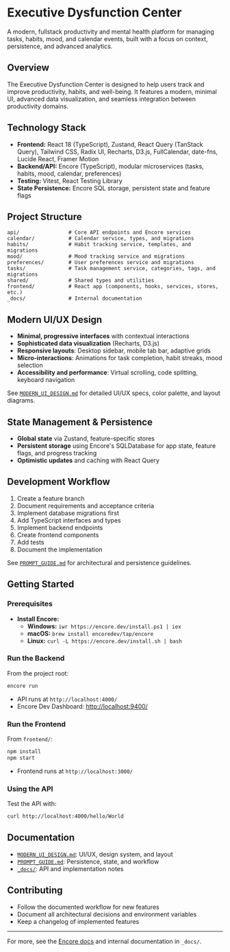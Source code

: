 # Executive Dysfunction Center

A modern, fullstack productivity and mental health platform for managing tasks, habits, mood, and calendar events, built with a focus on context, persistence, and advanced analytics.

## Overview

The Executive Dysfunction Center is designed to help users track and improve productivity, habits, and well-being. It features a modern, minimal UI, advanced data visualization, and seamless integration between productivity domains.

## Technology Stack

- **Frontend:** React 18 (TypeScript), Zustand, React Query (TanStack Query), Tailwind CSS, Radix UI, Recharts, D3.js, FullCalendar, date-fns, Lucide React, Framer Motion
- **Backend/API:** Encore (TypeScript), modular microservices (tasks, habits, mood, calendar, preferences)
- **Testing:** Vitest, React Testing Library
- **State Persistence:** Encore SQL storage, persistent state and feature flags

## Project Structure

```
api/                # Core API endpoints and Encore services
calendar/           # Calendar service, types, and migrations
habits/             # Habit tracking service, templates, and migrations
mood/               # Mood tracking service and migrations
preferences/        # User preferences service and migrations
tasks/              # Task management service, categories, tags, and migrations
shared/             # Shared types and utilities
frontend/           # React app (components, hooks, services, stores, etc.)
_docs/              # Internal documentation
```

## Modern UI/UX Design

- **Minimal, progressive interfaces** with contextual interactions
- **Sophisticated data visualization** (Recharts, D3.js)
- **Responsive layouts**: Desktop sidebar, mobile tab bar, adaptive grids
- **Micro-interactions**: Animations for task completion, habit streaks, mood selection
- **Accessibility and performance**: Virtual scrolling, code splitting, keyboard navigation

See [`MODERN_UI_DESIGN.md`](./MODERN_UI_DESIGN.md) for detailed UI/UX specs, color palette, and layout diagrams.

## State Management & Persistence

- **Global state** via Zustand, feature-specific stores
- **Persistent storage** using Encore's SQLDatabase for app state, feature flags, and progress tracking
- **Optimistic updates** and caching with React Query

## Development Workflow

1. Create a feature branch
2. Document requirements and acceptance criteria
3. Implement database migrations first
4. Add TypeScript interfaces and types
5. Implement backend endpoints
6. Create frontend components
7. Add tests
8. Document the implementation

See [`PROMPT_GUIDE.md`](./PROMPT_GUIDE.md) for architectural and persistence guidelines.

## Getting Started

### Prerequisites

- **Install Encore:**
  - **Windows:** `iwr https://encore.dev/install.ps1 | iex`
  - **macOS:** `brew install encoredev/tap/encore`
  - **Linux:** `curl -L https://encore.dev/install.sh | bash`

### Run the Backend

From the project root:

```bash
encore run
```

- API runs at `http://localhost:4000/`
- Encore Dev Dashboard: [http://localhost:9400/](http://localhost:9400/)

### Run the Frontend

From `frontend/`:

```bash
npm install
npm start
```

- Frontend runs at `http://localhost:3000/`

### Using the API

Test the API with:

```bash
curl http://localhost:4000/hello/World
```

## Documentation

- [`MODERN_UI_DESIGN.md`](./MODERN_UI_DESIGN.md): UI/UX, design system, and layout
- [`PROMPT_GUIDE.md`](./PROMPT_GUIDE.md): Persistence, state, and workflow
- [`_docs/`](./_docs/): API and implementation notes

## Contributing

- Follow the documented workflow for new features
- Document all architectural decisions and environment variables
- Keep a changelog of implemented features

---

For more, see the [Encore docs](https://encore.dev/docs/ts/primitives/services) and internal documentation in `_docs/`.
